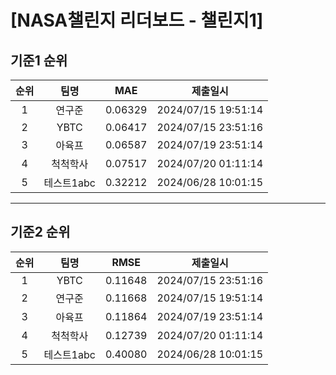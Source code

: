 # [NASA챌린지 리더보드 - 챌린지1]
## 기준1 순위
| 순위 | 팀명 | MAE | 제출일시 |
|:----:|:----:|:-----:|:----:|
| 1 | 연구준 | 0.06329 | 2024/07/15 19:51:14 |
| 2 | YBTC | 0.06417 | 2024/07/15 23:51:16 |
| 3 | 아육프 | 0.06587 | 2024/07/19 23:51:14 |
| 4 | 척척학사 | 0.07517 | 2024/07/20 01:11:14 |
| 5 | 테스트1abc | 0.32212 | 2024/06/28 10:01:15 |
___
## 기준2 순위
| 순위 | 팀명 | RMSE | 제출일시 |
|:----:|:----:|:-----:|:----:|
| 1 | YBTC | 0.11648 | 2024/07/15 23:51:16 |
| 2 | 연구준 | 0.11668 | 2024/07/15 19:51:14 |
| 3 | 아육프 | 0.11864 | 2024/07/19 23:51:14 |
| 4 | 척척학사 | 0.12739 | 2024/07/20 01:11:14 |
| 5 | 테스트1abc | 0.40080 | 2024/06/28 10:01:15 |
